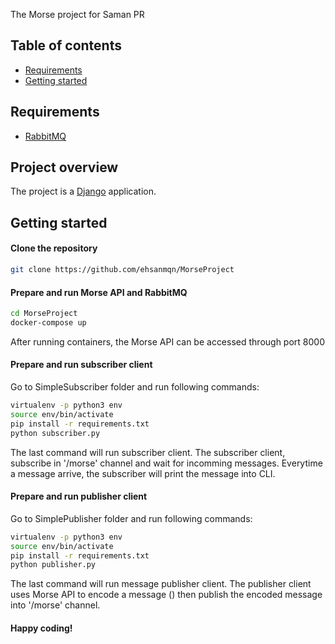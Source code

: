 The Morse project for Saman PR

## Table of contents

- [Requirements](#requirements)
- [Getting started](#getting-started)

## Requirements

* [RabbitMQ](https://www.rabbitmq.com/)

## Project overview

The project is a [Django](https://www.djangoproject.com/start/) application. 

## Getting started

#### Clone the repository

```bash
git clone https://github.com/ehsanmqn/MorseProject
```

#### Prepare and run Morse API and RabbitMQ
```bash
cd MorseProject
docker-compose up
```

After running containers, the Morse API can be accessed through port 8000

#### Prepare and run subscriber client
Go to SimpleSubscriber folder and run following commands:

```bash
virtualenv -p python3 env
source env/bin/activate
pip install -r requirements.txt
python subscriber.py
```
The last command will run subscriber client. The subscriber client, subscribe in '/morse' channel and wait for incomming 
messages. Everytime a message arrive, the subscriber will print the message into CLI.

#### Prepare and run publisher client
Go to SimplePublisher folder and run following commands:

```bash
virtualenv -p python3 env
source env/bin/activate
pip install -r requirements.txt
python publisher.py
```

The last command will run message publisher client. The publisher client uses Morse API to encode a message () then 
publish the encoded message into '/morse' channel.

#### Happy coding!

